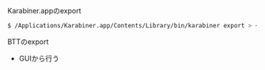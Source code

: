 
Karabiner.appのexport

```sh
$ /Applications/Karabiner.app/Contents/Library/bin/karabiner export > ~/Desktop/karabiner-import.sh
```

BTTのexport
- GUIから行う
